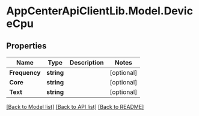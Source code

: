 # AppCenterApiClientLib.Model.DeviceCpu
## Properties

Name | Type | Description | Notes
------------ | ------------- | ------------- | -------------
**Frequency** | **string** |  | [optional] 
**Core** | **string** |  | [optional] 
**Text** | **string** |  | [optional] 

[[Back to Model list]](../README.md#documentation-for-models) [[Back to API list]](../README.md#documentation-for-api-endpoints) [[Back to README]](../README.md)

